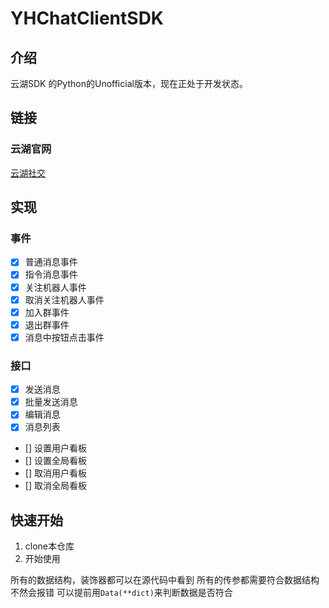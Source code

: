 # YHChatClientSDK

## 介绍

云湖SDK 的Python的Unofficial版本，现在正处于开发状态。

## 链接

### 云湖官网

[云湖社交](https://www.yhchat.com/)

## 实现

### 事件

- [x] 普通消息事件
- [x] 指令消息事件
- [x] 关注机器人事件
- [x] 取消关注机器人事件
- [x] 加入群事件
- [x] 退出群事件
- [x] 消息中按钮点击事件

### 接口

- [x] 发送消息
- [x] 批量发送消息
- [x] 编辑消息
- [x] 消息列表
- [] 设置用户看板
- [] 设置全局看板
- [] 取消用户看板
- [] 取消全局看板

## 快速开始

1. clone本仓库
2. 开始使用 

所有的数据结构，装饰器都可以在源代码中看到
所有的传参都需要符合数据结构
不然会报错
可以提前用`Data(**dict)`来判断数据是否符合
